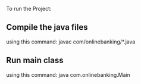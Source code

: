 To run the Project:

## Compile the java files
 using this command: javac com/onlinebanking/*.java

## Run main class
using this command: java com.onlinebanking.Main